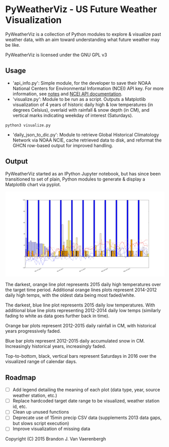 # PyWeatherViz - US Future Weather Visualization

PyWeatherViz is a collection of Python modules to explore & visualize past weather data, with an aim toward understanding what future weather may be like.

PyWeatherViz is licensed under the GNU GPL v3

## Usage
 - 'api_info.py': Simple module, for the developer to save their NOAA National Centers for Environmental Information (NCEI) API key. For more information, see [notes](https://raw.githubusercontent.com/bjamesv/pyweatherviz/master/doc/ncei_api.md) and [NCEI API documentation](http://www.ncdc.noaa.gov/cdo-web/webservices/v2#gettingStarted).
 - 'visualize.py': Module to be run as a script. Outputs a Matplotlib visualization of 4 years of historic daily high & low temperatures (in degrees Celsius), overlaid with rainfall & snow depth (in CM), and vertical marks indicating weekday of interest (Saturdays).
  ```
python3 visualize.py
  ```
 - 'daily_json_to_dic.py': Module to retrieve Global Historical Climatology Network via NOAA NCIE, cache retrieved data to disk, and reformat the GHCN row-based output for improved handling.

## Output
PyWeatherViz started as an IPython Jupyter notebook, but has since been transitioned to set of plain, Python modules to generate & display a Matplotlib chart via pyplot.

![Montague, Michigan 2012-2015 weather for the period 17-MAR to 1-JUN of those years](https://raw.githubusercontent.com/bjamesv/pyweatherviz/master/doc/figure_1.png)

The darkest, orange line plot represents 2015 daily high temperatures over the target time period. Additional orange lines plots represent 2014-2012 daily high temps, with the oldest data being most faded/white.

The darkest, blue line plot represents 2015 daily low temperatures. With additional blue line plots representing 2012-2014 daily low temps (similarly fading to white as data goes further back in time).

Orange bar plots represent 2012-2015 daily rainfall in CM, with historical years progressively faded.

Blue bar plots represent 2012-2015 daily accumulated snow in CM. Increasingly historical years, increasingly faded.

Top-to-bottom, black, vertical bars represent Saturdays in 2016 over the visualized range of calendar days.

## Roadmap
 - [ ] Add legend detailing the meaning of each plot (data type, year, source weather station, etc.)
 - [ ] Replace hardcoded target date range to be visualized, weather station id, etc.
 - [ ] Clean up unused functions
 - [ ] Deprecate use of 15min precip CSV data (supplements 2013 data gaps, but slows script execution)
 - [ ] Improve visualization of missing data

Copyright (C) 2015 Brandon J. Van Vaerenbergh
